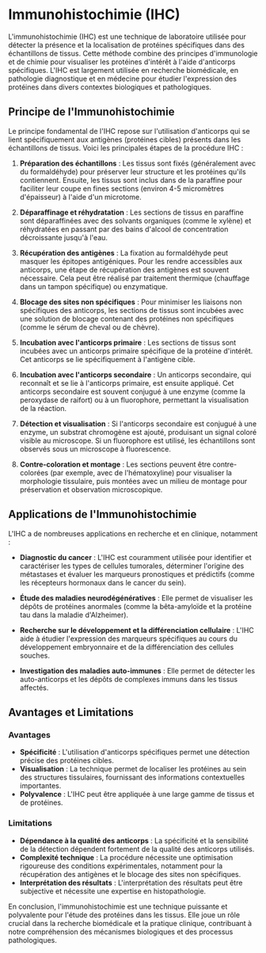 # Immunohistochimie (IHC)

L'immunohistochimie (IHC) est une technique de laboratoire utilisée pour détecter la présence et la localisation de protéines spécifiques dans des échantillons de tissus. Cette méthode combine des principes d'immunologie et de chimie pour visualiser les protéines d'intérêt à l'aide d'anticorps spécifiques. L'IHC est largement utilisée en recherche biomédicale, en pathologie diagnostique et en médecine pour étudier l'expression des protéines dans divers contextes biologiques et pathologiques.

## Principe de l'Immunohistochimie

Le principe fondamental de l'IHC repose sur l'utilisation d'anticorps qui se lient spécifiquement aux antigènes (protéines cibles) présents dans les échantillons de tissus. Voici les principales étapes de la procédure IHC :

1. **Préparation des échantillons** : Les tissus sont fixés (généralement avec du formaldéhyde) pour préserver leur structure et les protéines qu'ils contiennent. Ensuite, les tissus sont inclus dans de la paraffine pour faciliter leur coupe en fines sections (environ 4-5 micromètres d'épaisseur) à l'aide d'un microtome.

2. **Déparaffinage et réhydratation** : Les sections de tissus en paraffine sont déparaffinées avec des solvants organiques (comme le xylène) et réhydratées en passant par des bains d'alcool de concentration décroissante jusqu'à l'eau.

3. **Récupération des antigènes** : La fixation au formaldéhyde peut masquer les épitopes antigéniques. Pour les rendre accessibles aux anticorps, une étape de récupération des antigènes est souvent nécessaire. Cela peut être réalisé par traitement thermique (chauffage dans un tampon spécifique) ou enzymatique.

4. **Blocage des sites non spécifiques** : Pour minimiser les liaisons non spécifiques des anticorps, les sections de tissus sont incubées avec une solution de blocage contenant des protéines non spécifiques (comme le sérum de cheval ou de chèvre).

5. **Incubation avec l'anticorps primaire** : Les sections de tissus sont incubées avec un anticorps primaire spécifique de la protéine d'intérêt. Cet anticorps se lie spécifiquement à l'antigène cible.

6. **Incubation avec l'anticorps secondaire** : Un anticorps secondaire, qui reconnaît et se lie à l'anticorps primaire, est ensuite appliqué. Cet anticorps secondaire est souvent conjugué à une enzyme (comme la peroxydase de raifort) ou à un fluorophore, permettant la visualisation de la réaction.

7. **Détection et visualisation** : Si l'anticorps secondaire est conjugué à une enzyme, un substrat chromogène est ajouté, produisant un signal coloré visible au microscope. Si un fluorophore est utilisé, les échantillons sont observés sous un microscope à fluorescence.

8. **Contre-coloration et montage** : Les sections peuvent être contre-colorées (par exemple, avec de l'hématoxyline) pour visualiser la morphologie tissulaire, puis montées avec un milieu de montage pour préservation et observation microscopique.

## Applications de l'Immunohistochimie

L'IHC a de nombreuses applications en recherche et en clinique, notamment :

- **Diagnostic du cancer** : L'IHC est couramment utilisée pour identifier et caractériser les types de cellules tumorales, déterminer l'origine des métastases et évaluer les marqueurs pronostiques et prédictifs (comme les récepteurs hormonaux dans le cancer du sein).

- **Étude des maladies neurodégénératives** : Elle permet de visualiser les dépôts de protéines anormales (comme la bêta-amyloïde et la protéine tau dans la maladie d'Alzheimer).

- **Recherche sur le développement et la différenciation cellulaire** : L'IHC aide à étudier l'expression des marqueurs spécifiques au cours du développement embryonnaire et de la différenciation des cellules souches.

- **Investigation des maladies auto-immunes** : Elle permet de détecter les auto-anticorps et les dépôts de complexes immuns dans les tissus affectés.

## Avantages et Limitations

### Avantages

- **Spécificité** : L'utilisation d'anticorps spécifiques permet une détection précise des protéines cibles.
- **Visualisation** : La technique permet de localiser les protéines au sein des structures tissulaires, fournissant des informations contextuelles importantes.
- **Polyvalence** : L'IHC peut être appliquée à une large gamme de tissus et de protéines.

### Limitations

- **Dépendance à la qualité des anticorps** : La spécificité et la sensibilité de la détection dépendent fortement de la qualité des anticorps utilisés.
- **Complexité technique** : La procédure nécessite une optimisation rigoureuse des conditions expérimentales, notamment pour la récupération des antigènes et le blocage des sites non spécifiques.
- **Interprétation des résultats** : L'interprétation des résultats peut être subjective et nécessite une expertise en histopathologie.

En conclusion, l'immunohistochimie est une technique puissante et polyvalente pour l'étude des protéines dans les tissus. Elle joue un rôle crucial dans la recherche biomédicale et la pratique clinique, contribuant à notre compréhension des mécanismes biologiques et des processus pathologiques.